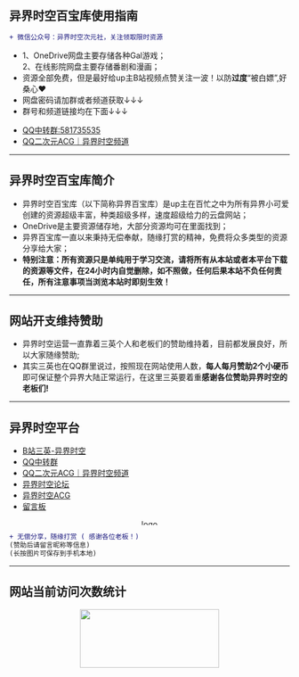 ## 异界时空百宝库使用指南
```diff
+ 微信公众号：异界时空次元社，关注领取限时资源
```
* 1、OneDrive网盘主要存储各种Gal游戏；  
2、在线影院网盘主要存储番剧和漫画；
* 资源全部免费，但是最好给up主B站视频点赞关注一波！以防**过度**“被白嫖”,好桑心♥
* 网盘密码请加群或者频道获取↓↓↓
* 群号和频道链接均在下面↓↓↓
- [QQ中转群:581735535](https://jq.qq.com/?_wv=1027&k=AY6JMPjq)
- [QQ二次元ACG｜异界时空频道](https://pd.qq.com/s/gcupq1)

---
## 异界时空百宝库简介
* 异界时空百宝库（以下简称异界百宝库）是up主在百忙之中为所有异界小可爱创建的资源超级丰富，种类超级多样，速度超级给力的云盘网站；  
* OneDrive是主要资源储存地，大部分资源均可在里面找到；  
* 异界百宝库一直以来秉持无偿奉献，随缘打赏的精神，免费将众多类型的资源分享给大家；  
* **特别注意：所有资源只是单纯用于学习交流，请将所有从本站或者本平台下载的资源等文件，在24小时内自觉删除，如不照做，任何后果本站不负任何责任，所有注意事项当浏览本站时即刻生效！**

---
## 网站开支维持赞助
* 异界时空运营一直靠着三英个人和老板们的赞助维持着，目前都发展良好，所以大家随缘赞助;  
* 其实三英也在QQ群里说过，按照现在网站使用人数，**每人每月赞助2个小硬币**即可保证整个异界大陆正常运行，在这里三英要着重**感谢各位赞助异界时空的老板们!**

---
## 异界时空平台
- [B站三英-异界时空](https://space.bilibili.com/1579754300)
- [QQ中转群](https://jq.qq.com/?_wv=1027&k=AY6JMPjq)
- [QQ二次元ACG｜异界时空频道](https://pd.qq.com/s/rd8mud)
- [异界时空论坛](https://yjsk.sanyingpan.cn/)
- [异界时空ACG](https://yjacg.sanyingpan.cn/)
- [留言板](https://chat.getloli.com/room/@异界时空)

<div align="center">
  <a href="https://yjacg.sanyingpan.cn/wp-content/uploads/retouch_1.jpg"><img height="10px" alt="logo" src="https://yjacg.sanyingpan.cn/wp-content/uploads/retouch_1.jpg" width="500px"/></a>
</div>
  
```diff
+ 无偿分享，随缘打赏 ( 感谢各位老板！)
(赞助后请留言昵称等信息)
(长按图片可保存到手机本地)
```

---
## 网站当前访问次数统计
<div align="center">
<img src="https://count.getloli.com/get/@55633?theme=moebooru" width="250px" height="105px"/>
</div>


